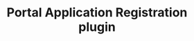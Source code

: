 ---
title: 'Portal Application Registration plugin'
name: 'Portal Application Registration'

content_type: plugin

publisher: kong-inc
description: ''
tier: enterprise


products:
    - gateway

works_on:
    - on-prem

min_version:
    gateway: '2.8'

# topologies:
#    - hybrid
#    - db-less
#    - traditional
---